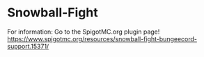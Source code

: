 # Snowball-Fight
   For information: Go to the SpigotMC.org plugin page! 
   https://www.spigotmc.org/resources/snowball-fight-bungeecord-support.15371/
